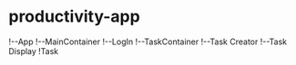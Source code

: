 # productivity-app
!--App
    !--MainContainer
        !--LogIn
        !--TaskContainer
            !--Task Creator
            !--Task Display
                !Task